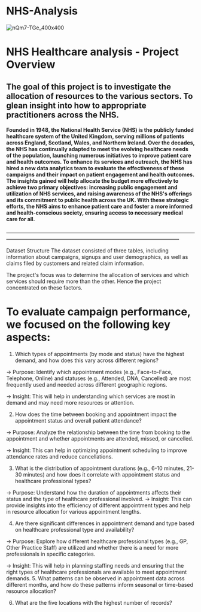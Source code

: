 # NHS-Analysis

![nQm7-TGe_400x400](https://github.com/user-attachments/assets/ed8c4d9e-31eb-4c9d-a12a-e2936e726e48)


# NHS Healthcare analysis - Project Overview


## The goal of this project is to investigate the allocation of resources to the various sectors. To glean insight into how to appropriate practitioners across the NHS.

#### Founded in 1948, the National Health Service (NHS) is the publicly funded healthcare system of the United Kingdom, serving millions of patients across England, Scotland, Wales, and Northern Ireland. Over the decades, the NHS has continually adapted to meet the evolving healthcare needs of the population, launching numerous initiatives to improve patient care and health outcomes. To enhance its services and outreach, the NHS has hired a new data analytics team to evaluate the effectiveness of these campaigns and their impact on patient engagement and health outcomes. The insights gained will help allocate the budget more effectively to achieve two primary objectives: increasing public engagement and utilization of NHS services, and raising awareness of the NHS's offerings and its commitment to public health across the UK. With these strategic efforts, the NHS aims to enhance patient care and foster a more informed and health-conscious society, ensuring access to necessary medical care for all.
—————————————————————————————————————————————————————————————————————

Dataset Structure
The dataset consisted of three tables, including information about campaigns, signups and user demographics, as well as claims filed by customers and related claim information.

The project's focus was to determine the allocation of services and which services should require more than the other. Hence the project concentrated on these factors.

# To evaluate campaign performance, we focused on the following key aspects:

1. Which types of appointments (by mode and status) have the highest demand, and how does this vary across different regions?

-> Purpose: Identify which appointment modes (e.g., Face-to-Face, Telephone, Online) and statuses (e.g., Attended, DNA, Cancelled) are most frequently used and needed across different geographic regions.

-> Insight: This will help in understanding which services are most in demand and may need more resources or attention.

2. How does the time between booking and appointment impact the appointment status and overall patient attendance?
   
-> Purpose: Analyze the relationship between the time from booking to the appointment and whether appointments are attended, missed, or cancelled.

-> Insight: This can help in optimizing appointment scheduling to improve attendance rates and reduce cancellations.

3. What is the distribution of appointment durations (e.g., 6-10 minutes, 21-30 minutes) and how does it correlate with appointment status and healthcare professional types?

-> Purpose: Understand how the duration of appointments affects their status and the type of healthcare professional involved.
-> Insight: This can provide insights into the efficiency of different appointment types and help in resource allocation for various appointment lengths.

4. Are there significant differences in appointment demand and type based on healthcare professional type and availability?

-> Purpose: Explore how different healthcare professional types (e.g., GP, Other Practice Staff) are utilized and whether there is a need for more professionals in specific categories.

-> Insight: This will help in planning staffing needs and ensuring that the right types of healthcare professionals are available to meet appointment demands.
5. What patterns can be observed in appointment data across different months, and how do these patterns inform seasonal or time-based resource allocation?

6. What are the five locations with the highest number of records?

















